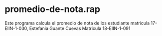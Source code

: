 # promedio-de-nota.rap
Este programa calcula el promedio de nota de los estudiante matricula 17-EIIN-1-030, Estefania Guante Cuevas Matricula 18-EIIN-1-091

